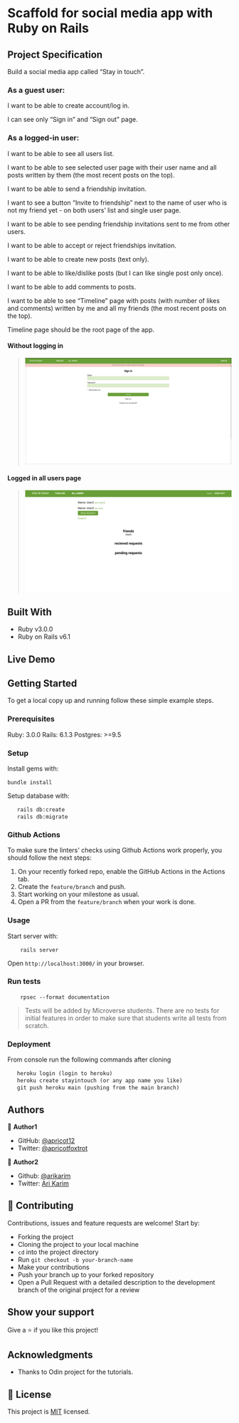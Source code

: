 # Scaffold for social media app with Ruby on Rails

## Project Specification

Build a social media app called “Stay in touch”.

### As a guest user:

I want to be able to create account/log in.

I can see only “Sign in” and “Sign out” page.

### As a logged-in user:

I want to be able to see all users list.

I want to be able to see selected user page with their user name and all posts written by them (the most recent posts on the top).

I want to be able to send a friendship invitation.

I want to see a button “Invite to friendship” next to the name of user who is not my friend yet - on both users’ list and single user page.

I want to be able to see pending friendship invitations sent to me from other users.

I want to be able to accept or reject friendships invitation.

I want to be able to create new posts (text only).

I want to be able to like/dislike posts (but I can like single post only once).

I want to be able to add comments to posts.

I want to be able to see “Timeline” page with posts (with number of likes and comments) written by me and all my friends (the most recent posts on the top).

Timeline page should be the root page of the app.

#### Without logging in

> ![screenshot](./screenshots/screenshot-login-page.png)

#### Logged in all users page

> ![screenshot](./screenshots/index-page.png)

## Built With

- Ruby v3.0.0
- Ruby on Rails v6.1

## Live Demo


## Getting Started

To get a local copy up and running follow these simple example steps.

### Prerequisites

Ruby: 3.0.0
Rails: 6.1.3
Postgres: >=9.5

### Setup

Install gems with:

```
bundle install
```

Setup database with:

```
   rails db:create
   rails db:migrate
```

### Github Actions

To make sure the linters' checks using Github Actions work properly, you should follow the next steps:

1. On your recently forked repo, enable the GitHub Actions in the Actions tab.
2. Create the `feature/branch` and push.
3. Start working on your milestone as usual.
4. Open a PR from the `feature/branch` when your work is done.

### Usage

Start server with:

```
    rails server
```

Open `http://localhost:3000/` in your browser.

### Run tests

```
    rpsec --format documentation
```

> Tests will be added by Microverse students. There are no tests for initial features in order to make sure that students write all tests from scratch.

### Deployment

From console run the following commands after cloning

```
   heroku login (login to heroku)
   heroku create stayintouch (or any app name you like)
   git push heroku main (pushing from the main branch)

```

## Authors

👤 **Author1**

- GitHub: [@apricot12](https://github.com/apricot12)
- Twitter: [@apricotfoxtrot](https://www.twitter.com/apricotfoxtrot)

👤 **Author2**

- Github: [@arikarim](https://github.com/arikarim)
- Twitter: [Ari Karim](https://twitter.com/AriKari86036498)

## 🤝 Contributing

Contributions, issues and feature requests are welcome! Start by:

- Forking the project
- Cloning the project to your local machine
- `cd` into the project directory
- Run `git checkout -b your-branch-name`
- Make your contributions
- Push your branch up to your forked repository
- Open a Pull Request with a detailed description to the development branch of the original project for a review

## Show your support

Give a ⭐️ if you like this project!

## Acknowledgments

- Thanks to Odin project for the tutorials.

## 📝 License

This project is [MIT](LICENSE) licensed.